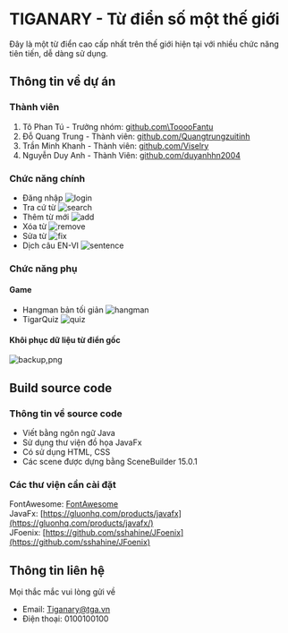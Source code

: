 # TIGANARY - Từ điển số một thế giới

Đây là một từ điển cao cấp nhất trên thế giới hiện tại với nhiều chức năng tiên tiến, dễ dàng sử dụng.


## Thông tin về dự án

### Thành viên


1. Tô Phan Tú - Trưởng nhóm: [github.com\TooooFantu](https://github.com/TooooFantu) 
2. Đỗ Quang Trung - Thành viên: [github.com/Quangtrungzuitinh](https://github.com/Quangtrungzuitinh)
3. Trần Minh Khanh - Thành viên: [github.com/Viselry](https://github.com/Viselry)
4. Nguyễn Duy Anh - Thành Viên: [github.com/duyanhhn2004](https://github.com/duyanhhn2004)
### Chức năng chính
* Đăng nhập
![login](https://github.com/TooooFantu/Tiganary/assets/125236336/986abe95-ddb9-4037-8fe7-9a47867abde5)
* Tra cứ từ
![search](https://github.com/TooooFantu/Tiganary/assets/125236336/4ee42f77-8117-48a0-aa62-56d5784dc56e)
* Thêm từ mới
![add](https://github.com/TooooFantu/Tiganary/assets/125236336/311c7a3e-d855-4c5c-8f70-753bd2b75029)
* Xóa từ
![remove](https://github.com/TooooFantu/Tiganary/assets/125236336/02ab9968-f74c-4b62-a5b4-89d6f4bd4bf5)
* Sửa từ
![fix](https://github.com/TooooFantu/Tiganary/assets/125236336/62a0cde1-863a-4653-9c00-4829af2b7ad3)
* Dịch câu EN-VI
![sentence](https://github.com/TooooFantu/Tiganary/assets/125236336/303e3602-b2c7-45dd-81fa-75eaf6e4722a)
### Chức năng phụ
#### Game 
* Hangman bản tối giản
![hangman](https://github.com/TooooFantu/Tiganary/assets/125236336/b6d5a2f3-8c0a-4582-9a82-3f787d405af0)
* TigarQuiz
![quiz](https://github.com/TooooFantu/Tiganary/assets/125236336/92b24523-a9c1-44c9-b494-f3962dc4110a)
#### Khôi phục dữ liệu từ điển gốc
![backup,png](https://github.com/TooooFantu/Tiganary/assets/125236336/00695e5b-fd95-49f2-bfc1-1c62ce4b90b9)
## Build source code
### Thông tin về source code
* Viết bằng ngôn ngữ Java
* Sử dụng thư viện đồ họa JavaFx
* Có sử dụng HTML, CSS
* Các scene được dựng bằng SceneBuilder 15.0.1
### Các thư viện cần cài đặt
FontAwesome: [FontAwesome](https://github.com/Jerady/fontawesomefx-glyphsbrowser/files/1441864/SearchBar.fontawesomefx-glyphsbrowser-1.3.0.zip)  
JavaFx: [https://gluonhq.com/products/javafx](https://gluonhq.com/products/javafx/)  
JFoenix: [https://github.com/sshahine/JFoenix](https://github.com/sshahine/JFoenix)

## Thông tin liên hệ
Mọi thắc mắc vui lòng gửi về
* Email: Tiganary@tga.vn
* Điện thoại: 0100100100
